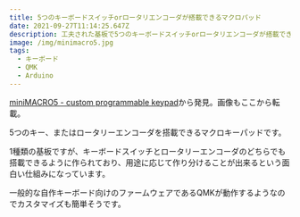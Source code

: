 ```yaml
---
title: 5つのキーボードスイッチorロータリエンコーダが搭載できるマクロパッド
date: 2021-09-27T11:14:25.647Z
description: 工夫された基板で5つのキーボードスイッチorロータリエンコーダが搭載できるマクロパッドを紹介します。
image: /img/minimacro5.jpg
tags:
  - キーボード
  - QMK
  - Arduino
---
```

[miniMACRO5 - custom programmable keypad](https://www.tindie.com/products/LeafCutter/minimacro5-custom-programmable-keypad/)から発見。画像もここから転載。

5つのキー、またはロータリーエンコーダを搭載できるマクロキーパッドです。

1種類の基板ですが、キーボードスイッチとロータリーエンコーダのどちらでも搭載できるように作られており、用途に応じて作り分けることが出来るという面白い仕組みになっています。

一般的な自作キーボード向けのファームウェアであるQMKが動作するようなのでカスタマイズも簡単そうです。
